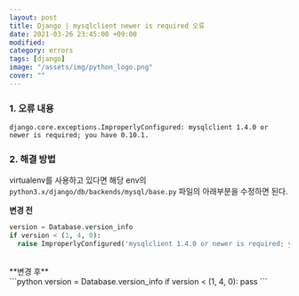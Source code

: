 ```yaml
---
layout: post
title: Django | mysqlclient newer is required 오류 
date: 2021-03-26 23:45:00 +09:00
modified: 
category: errors
tags: [django]
image: "/assets/img/python_logo.png"
cover: ""
---
```


### 1. 오류 내용
```
django.core.exceptions.ImproperlyConfigured: mysqlclient 1.4.0 or newer is required; you have 0.10.1.
```

### 2. 해결 방법

virtualenv를 사용하고 있다면 해당 env의 `python3.x/django/db/backends/mysql/base.py` 파일의 아래부분을 수정하면 된다. <br>

**변경 전**<br>
```python
version = Database.version_info
if version < (1, 4, 0):
  raise ImproperlyConfigured('mysqlclient 1.4.0 or newer is required; you have %s.' % Database.__version__)
```
<br>
**변경 후**<br>
```python
version = Database.version_info
if version < (1, 4, 0):
  pass
```
